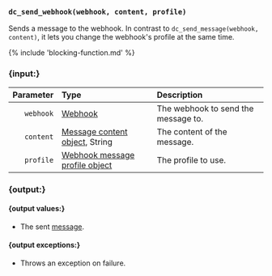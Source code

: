 ### `dc_send_webhook(webhook, content, profile)`

Sends a message to the webhook.
In contrast to `dc_send_message(webhook, content)`, it lets you change the webhook's profile at the same time.

{% include 'blocking-function.md' %}


### {input:}

| Parameter | Type                                                                           | Description                         |
|----------:|:-------------------------------------------------------------------------------|:------------------------------------|
| `webhook` | [Webhook](/values/webhook.md)                                                  | The webhook to send the message to. |
| `content` | [Message content object](/schemas/message-content.md), String                  | The content of the message.         |
| `profile` | [Webhook message profile object](/schemas/webhooks/webhook-message-profile.md) | The profile to use.                 |


### {output:}

#### {output values:}

* The sent [message](/values/message.md).

#### {output exceptions:}

* Throws an exception on failure.